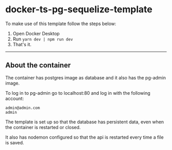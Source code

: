 # docker-ts-pg-sequelize-template

To make use of this template follow the steps below: 
1. Open Docker Desktop
2. Run ```yarn dev | npm run dev```
3. That's it.

----

## About the container

The container has postgres image as database and it also has the pg-admin image.

To log in to pg-admin go to localhost:80 and log in with the following account:

```
admin@admin.com
admin
```

The template is set up so that the database has persistent data, even when the container is restarted or closed.

It also has nodemon configured so that the api is restarted every time a file is saved.